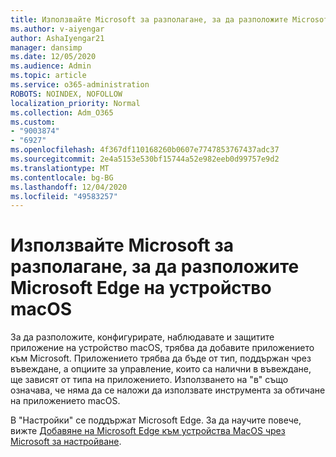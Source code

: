```yaml
---
title: Използвайте Microsoft за разполагане, за да разположите Microsoft Edge на устройство macOS
ms.author: v-aiyengar
author: AshaIyengar21
manager: dansimp
ms.date: 12/05/2020
ms.audience: Admin
ms.topic: article
ms.service: o365-administration
ROBOTS: NOINDEX, NOFOLLOW
localization_priority: Normal
ms.collection: Adm_O365
ms.custom:
- "9003874"
- "6927"
ms.openlocfilehash: 4f367df110168260b0607e7747853767437adc37
ms.sourcegitcommit: 2e4a5153e530bf15744a52e982eeb0d99757e9d2
ms.translationtype: MT
ms.contentlocale: bg-BG
ms.lasthandoff: 12/04/2020
ms.locfileid: "49583257"
---
```

# <a name="use-microsoft-intune-to-deploy-microsoft-edge-to-a-macos-device"></a>Използвайте Microsoft за разполагане, за да разположите Microsoft Edge на устройство macOS

За да разположите, конфигурирате, наблюдавате и защитите приложение на устройство macOS, трябва да добавите приложението към Microsoft. Приложението трябва да бъде от тип, поддържан чрез въвеждане, а опциите за управление, които са налични в въвеждане, ще зависят от типа на приложението. Използването на "в" също означава, че няма да се наложи да използвате инструмента за обтичане на приложението macOS.

В "Настройки" се поддържат Microsoft Edge. За да научите повече, вижте [Добавяне на Microsoft Edge към устройства MacOS чрез Microsoft за настройване](https://go.microsoft.com/fwlink/?linkid=2134949).